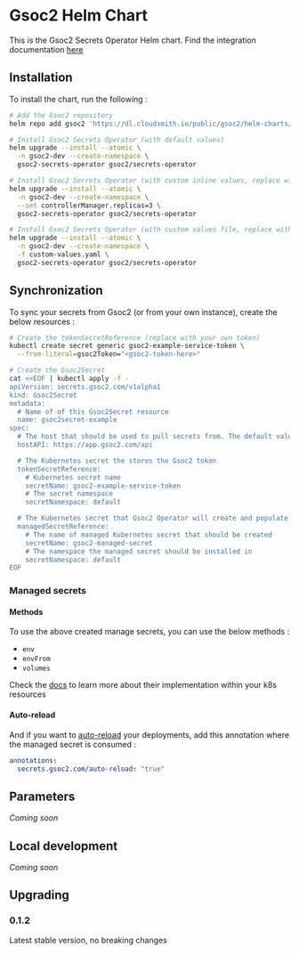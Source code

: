 # Gsoc2 Helm Chart

This is the Gsoc2 Secrets Operator Helm chart. Find the integration documentation [here](https://gsoc2.com/docs/integrations/platforms/kubernetes)

## Installation

To install the chart, run the following :

```sh
# Add the Gsoc2 repository
helm repo add gsoc2 'https://dl.cloudsmith.io/public/gsoc2/helm-charts/helm/charts/' && helm repo update

# Install Gsoc2 Secrets Operator (with default values)
helm upgrade --install --atomic \
  -n gsoc2-dev --create-namespace \
  gsoc2-secrets-operator gsoc2/secrets-operator

# Install Gsoc2 Secrets Operator (with custom inline values, replace with your own values)
helm upgrade --install --atomic \
  -n gsoc2-dev --create-namespace \
  --set controllerManager.replicas=3 \
  gsoc2-secrets-operator gsoc2/secrets-operator

# Install Gsoc2 Secrets Operator (with custom values file, replace with your own values file)
helm upgrade --install --atomic \
  -n gsoc2-dev --create-namespace \
  -f custom-values.yaml \
  gsoc2-secrets-operator gsoc2/secrets-operator
```

## Synchronization

To sync your secrets from Gsoc2 (or from your own instance), create the below resources :

```sh
# Create the tokenSecretReference (replace with your own token)
kubectl create secret generic gsoc2-example-service-token \
  --from-literal=gsoc2Token="<gsoc2-token-here>"

# Create the Gsoc2Secret
cat <<EOF | kubectl apply -f -
apiVersion: secrets.gsoc2.com/v1alpha1
kind: Gsoc2Secret
metadata:
  # Name of of this Gsoc2Secret resource
  name: gsoc2secret-example
spec:
  # The host that should be used to pull secrets from. The default value is https://app.gsoc2.com/api.
  hostAPI: https://app.gsoc2.com/api

  # The Kubernetes secret the stores the Gsoc2 token
  tokenSecretReference:
    # Kubernetes secret name
    secretName: gsoc2-example-service-token
    # The secret namespace
    secretNamespace: default

  # The Kubernetes secret that Gsoc2 Operator will create and populate with secrets from the above project
  managedSecretReference:
    # The name of managed Kubernetes secret that should be created
    secretName: gsoc2-managed-secret
    # The namespace the managed secret should be installed in
    secretNamespace: default
EOF
```

### Managed secrets

#### Methods

To use the above created manage secrets, you can use the below methods :
- `env`
- `envFrom`
- `volumes`

Check the [docs](https://gsoc2.com/docs/integrations/platforms/kubernetes#using-managed-secret-in-your-deployment) to learn more about their implementation within your k8s resources

#### Auto-reload

And if you want to [auto-reload](https://gsoc2.com/docs/integrations/platforms/kubernetes#auto-redeployment) your deployments, add this annotation where the managed secret is consumed :

```yaml
annotations:
  secrets.gsoc2.com/auto-reload: "true"
```

## Parameters

*Coming soon*

## Local development

*Coming soon*

## Upgrading

### 0.1.2

Latest stable version, no breaking changes